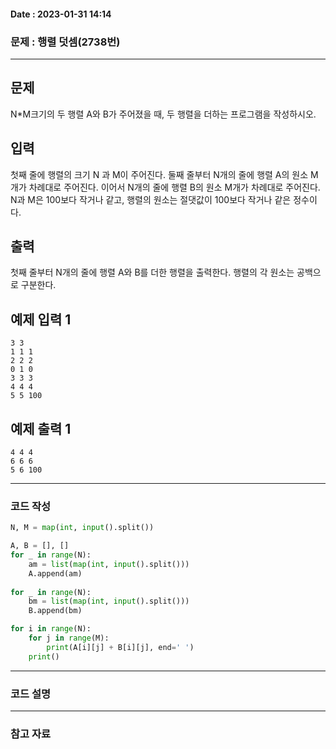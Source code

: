 #### Date : 2023-01-31  14:14

### 문제 : 행렬 덧셈(2738번)
---
## 문제

N\*M크기의 두 행렬 A와 B가 주어졌을 때, 두 행렬을 더하는 프로그램을 작성하시오.

## 입력

첫째 줄에 행렬의 크기 N 과 M이 주어진다. 둘째 줄부터 N개의 줄에 행렬 A의 원소 M개가 차례대로 주어진다. 이어서 N개의 줄에 행렬 B의 원소 M개가 차례대로 주어진다. N과 M은 100보다 작거나 같고, 행렬의 원소는 절댓값이 100보다 작거나 같은 정수이다.

## 출력

첫째 줄부터 N개의 줄에 행렬 A와 B를 더한 행렬을 출력한다. 행렬의 각 원소는 공백으로 구분한다.

## 예제 입력 1

```
3 3
1 1 1
2 2 2
0 1 0
3 3 3
4 4 4
5 5 100
```

## 예제 출력 1

```
4 4 4
6 6 6
5 6 100
```
---
### 코드 작성
```python
N, M = map(int, input().split())

A, B = [], []
for _ in range(N):
    am = list(map(int, input().split()))
    A.append(am)
    
for _ in range(N):
    bm = list(map(int, input().split()))
    B.append(bm)

for i in range(N):
    for j in range(M):
        print(A[i][j] + B[i][j], end=' ')
    print()
```

---
### 코드 설명
---
### 참고 자료

